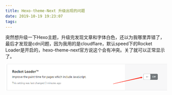 ```yaml
---
title: Hexo-theme-Next 升级出现的问题
date: 2019-10-19 19:23:07
tags:
---
```

突然想升级一下Hexo主题，升级完发现文章和字体白色，还以为我哪里弄错了，最后才发现是cdn问题，因为我用的是cloudflare，默认speed下的Rocket Loader是开启的，hexo-theme-next官方说这个会有冲突。关了就可以正常显示了。  

![cloudflare](/images/20191019200643.png)
